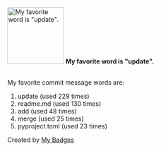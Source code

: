 <img src="https://my-badges.github.io/my-badges/favorite-word.png" alt="My favorite word is &quot;update&quot;." title="My favorite word is &quot;update&quot;." width="128">
<strong>My favorite word is &quot;update&quot;.</strong>
<br><br>

My favorite commit message words are:

1. update (used 229 times)
2. readme.md (used 130 times)
3. add (used 48 times)
4. merge (used 25 times)
5. pyproject.toml (used 23 times)


Created by <a href="https://github.com/my-badges/my-badges">My Badges</a>